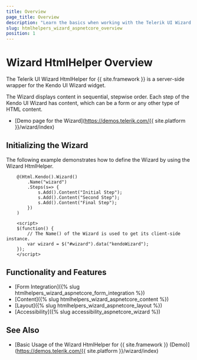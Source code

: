 ```yaml
---
title: Overview
page_title: Overview
description: "Learn the basics when working with the Telerik UI Wizard HtmlHelper for {{ site.framework }}."
slug: htmlhelpers_wizard_aspnetcore_overview
position: 1
---
```


# Wizard HtmlHelper Overview

The Telerik UI Wizard HtmlHelper for {{ site.framework }} is a server-side wrapper for the Kendo UI Wizard widget.

The Wizard displays content in sequential, stepwise order. Each step of the Kendo UI Wizard has content, which can be a form or any other type of HTML content.

* [Demo page for the Wizard](https://demos.telerik.com/{{ site.platform }}/wizard/index)

## Initializing the Wizard

The following example demonstrates how to define the Wizard by using the Wizard HtmlHelper.

```Razor
    @(Html.Kendo().Wizard()
        .Name("wizard")
        .Steps(s=> {
            s.Add().Content("Initial Step");
            s.Add().Content("Second Step");
            s.Add().Content("Final Step");
        })
    )

    <script>
    $(function() {
        // The Name() of the Wizard is used to get its client-side instance.
        var wizard = $("#wizard").data("kendoWizard");
    });
    </script>
```

## Functionality and Features

* [Form Integration]({% slug htmlhelpers_wizard_aspnetcore_form_integration %})
* [Content]({% slug htmlhelpers_wizard_aspnetcore_content %})
* [Layout]({% slug htmlhelpers_wizard_aspnetcore_layout %})
* [Accessibility]({% slug accessibility_aspnetcore_wizard %})

## See Also

* [Basic Usage of the Wizard HtmlHelper for {{ site.framework }} (Demo)](https://demos.telerik.com/{{ site.platform }}/wizard/index)
